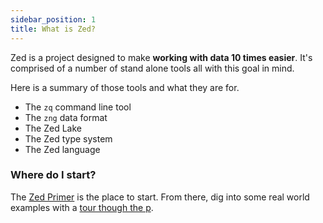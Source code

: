 ```yaml
---
sidebar_position: 1
title: What is Zed?
---
```


Zed is a project designed to make **working with data 10 times easier**. It's comprised of a number of stand alone tools all with this goal in mind.

Here is a summary of those tools and what they are for.

 - The `zq` command line tool
 - The `zng` data format
 - The Zed Lake
 - The Zed type system
 - The Zed language

### Where do I start?

The [Zed Primer](./Tutorials/zed-primer.md) is the place to start. From there, dig into some real world examples with a [tour though the p](./Tutorials/schools.md).